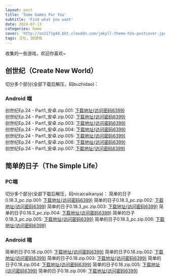 ```yaml
---
layout: post
title: 'Some Games For You'
subtitle: 'Find what you want'
date: 2024-07-13
categories: Game
cover: 'http://on2171g4d.bkt.clouddn.com/jekyll-theme-h2o-postcover.jpg'
tags: 汉化，3D游戏
---
```


收集的一些游戏，欢迎你喜欢~

## 创世纪（Create New World）
切分多个部分(全部下载后解压，码buzhidao)：
### Android 端
创世纪Ep.24 - Part1_安卓.zip.001: [下载地址(访问密码6399)](./2024-07-13-game.md)  
创世纪Ep.24 - Part1_安卓.zip.002: [下载地址(访问密码6399)](https://url67.ctfile.com/f/36174967-1334576822-a814f3?p=6399)  
创世纪Ep.24 - Part1_安卓.zip.003: [下载地址(访问密码6399)](https://url67.ctfile.com/f/36174967-1334576891-7db8a5?p=6399)  
创世纪Ep.24 - Part1_安卓.zip.004: [下载地址(访问密码6399)](https://url67.ctfile.com/f/36174967-1334576981-fa509a?p=6399)  
创世纪Ep.24 - Part1_安卓.zip.005: [下载地址(访问密码6399)](https://url67.ctfile.com/f/36174967-1334577062-512c3a?p=6399)  
创世纪Ep.24 - Part1_安卓.zip.006: [下载地址(访问密码6399)](https://url67.ctfile.com/f/36174967-1334577146-224423?p=6399)  
创世纪Ep.24 - Part1_安卓.zip.007: [下载地址(访问密码6399)](https://url67.ctfile.com/f/36174967-1334577188-42e228?p=6399)  

## 简单的日子（The Simple Life）
### PC端
切分多个部分(全部下载后解压，码nicaicaikanya)：
简单的日子0.18.3_pc.zip.001: [下载地址(访问密码6399)](https://url67.ctfile.com/f/36174967-1323555829-e931a7?p=6399)
简单的日子0.18.3_pc.zip.002: [下载地址(访问密码6399)](https://url67.ctfile.com/f/36174967-1323559732-dcb956?p=6399)
简单的日子0.18.3_pc.zip.003: [下载地址(访问密码6399)](https://url67.ctfile.com/f/36174967-1323560965-1f7e38?p=6399)
简单的日子0.18.3_pc.zip.004: [下载地址(访问密码6399)](https://url67.ctfile.com/f/36174967-1323561475-0d3cc9?p=6399)
简单的日子0.18.3_pc.zip.005: [下载地址(访问密码6399)](https://url67.ctfile.com/f/36174967-1323561943-cfee50?p=6399)
简单的日子0.18.3_pc.zip.006: [下载地址(访问密码6399)](https://url67.ctfile.com/f/36174967-1323562018-7e97c9?p=6399)
### Android 端
简单的日子0.18.zip.001: [下载地址(访问密码6399)](https://url67.ctfile.com/f/36174967-1323562915-6ecfa5?p=6399)
简单的日子0.18.zip.002: [下载地址(访问密码6399)](https://url67.ctfile.com/f/36174967-1323564031-e7260a?p=6399)
简单的日子0.18.zip.003: [下载地址(访问密码6399)](https://url67.ctfile.com/f/36174967-1323564325-309eb8?p=6399)
简单的日子0.18.zip.004: [下载地址(访问密码6399)](https://url67.ctfile.com/f/36174967-1323564586-8b4173?p=6399)
简单的日子0.18.zip.005: [下载地址(访问密码6399)](https://url67.ctfile.com/f/36174967-1323564856-a66b0b?p=6399)
简单的日子0.18.zip.006: [下载地址(访问密码6399)](https://url67.ctfile.com/f/36174967-1323565705-ae00ec?p=6399)




